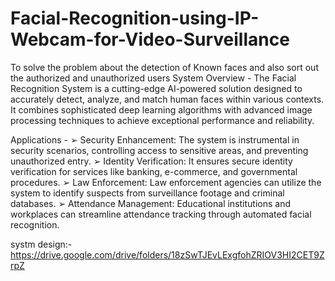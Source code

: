 # Facial-Recognition-using-IP-Webcam-for-Video-Surveillance
To solve the problem about the detection of Known faces and also sort out the authorized and unauthorized users
System Overview -
The Facial Recognition System is a cutting-edge AI-powered solution designed to
accurately detect, analyze, and match human faces within various contexts. It combines
sophisticated deep learning algorithms with advanced image processing techniques to
achieve exceptional performance and reliability.


Applications -
➢ Security Enhancement: The system is instrumental in security scenarios, controlling
access to sensitive areas, and preventing unauthorized entry.
➢ Identity Verification: It ensures secure identity verification for services like banking,
e-commerce, and governmental procedures.
➢ Law Enforcement: Law enforcement agencies can utilize the system to identify
suspects from surveillance footage and criminal databases.
➢ Attendance Management: Educational institutions and workplaces can streamline
attendance tracking through automated facial recognition.


systm design:- https://drive.google.com/drive/folders/18zSwTJEvLExgfohZRIOV3HI2CET9ZrpZ

